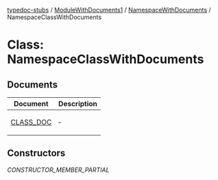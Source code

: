 [typedoc-stubs](README.md) / [ModuleWithDocuments1](ModuleWithDocuments1.md) / [NamespaceWithDocuments](ModuleWithDocuments1.Namespace.NamespaceWithDocuments.md) / NamespaceClassWithDocuments

# Class: NamespaceClassWithDocuments

## Documents

<table>
<thead>
<tr>
<th>Document</th>
<th>Description</th>
</tr>
</thead>
<tbody>
<tr>
<td>

[CLASS\_DOC](ModuleWithDocuments1.NamespaceWithDocuments.NamespaceClassWithDocuments.Document.CLASS_DOC.md)

</td>
<td>

&hyphen;

</td>
</tr>
</tbody>
</table>

## Constructors

_CONSTRUCTOR_MEMBER_PARTIAL_
